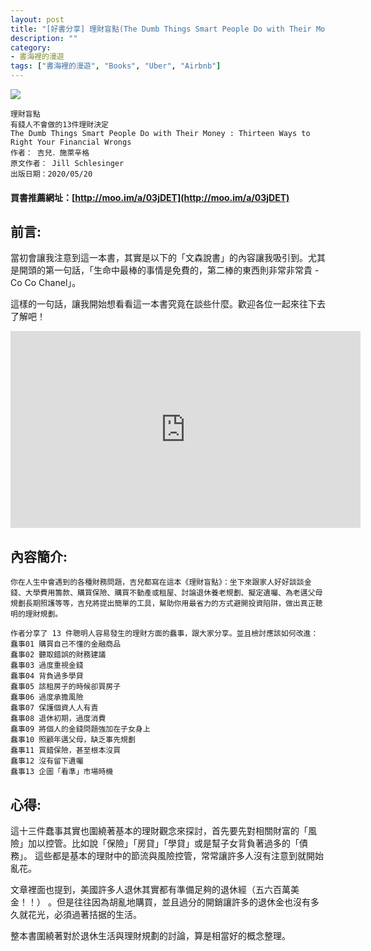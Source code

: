 ```yaml
---
layout: post
title: "[好書分享] 理財盲點(The Dumb Things Smart People Do with Their Money)"
description: ""
category: 
- 書海裡的漫遊
tags: ["書海裡的漫遊", "Books", "Uber", "Airbnb"]
---
```




<div><a href="http://moo.im/a/03jDET" title="理財盲點"><img src="https://cdn.readmoo.com/cover/79/5gc2h25_210x315.jpg?v=0"></a></div>




```
理財盲點
有錢人不會做的13件理財決定
The Dumb Things Smart People Do with Their Money : Thirteen Ways to Right Your Financial Wrongs
作者： 吉兒．施萊辛格  
原文作者： Jill Schlesinger  
出版日期：2020/05/20 
```

#### 買書推薦網址：[http://moo.im/a/03jDET](http://moo.im/a/03jDET)

## 前言:

當初會讓我注意到這一本書，其實是以下的「文森說書」的內容讓我吸引到。尤其是開頭的第一句話，「生命中最棒的事情是免費的，第二棒的東西則非常非常貴 - Co Co Chanel」。

這樣的一句話，讓我開始想看看這一本書究竟在談些什麼。歡迎各位一起來往下去了解吧！



<iframe width="560" height="315" src="https://www.youtube.com/embed/d-BSIlKcyoI" frameborder="0" allow="accelerometer; autoplay; encrypted-media; gyroscope; picture-in-picture" allowfullscreen></iframe>



## 內容簡介:

```
你在人生中會遇到的各種財務問題，吉兒都寫在這本《理財盲點》：坐下來跟家人好好談談金錢、大學費用籌款、購買保險、購買不動產或租屋、討論退休養老規劃、擬定遺囑、為老邁父母規劃長期照護等等，吉兒將提出簡單的工具，幫助你用最省力的方式避開投資陷阱，做出真正聰明的理財規劃。

作者分享了 13 件聰明人容易發生的理財方面的蠢事，跟大家分享。並且檢討應該如何改進：
蠢事01 購買自己不懂的金融商品
蠢事02 聽取錯誤的財務建議
蠢事03 過度重視金錢
蠢事04 背負過多學貸
蠢事05 該租房子的時候卻買房子
蠢事06 過度承擔風險
蠢事07 保護個資人人有責
蠢事08 退休初期，過度消費
蠢事09 將個人的金錢問題強加在子女身上
蠢事10 照顧年邁父母，缺乏事先規劃
蠢事11 買錯保險，甚至根本沒買
蠢事12 沒有留下遺囑
蠢事13 企圖「看準」市場時機
```

## 心得:

這十三件蠢事其實也圍繞著基本的理財觀念來探討，首先要先對相關財富的「風險」加以控管。比如說「保險」「房貸」「學貸」或是幫子女背負著過多的「債務」。 這些都是基本的理財中的節流與風險控管，常常讓許多人沒有注意到就開始亂花。

文章裡面也提到，美國許多人退休其實都有準備足夠的退休經（五六百萬美金！！） 。但是往往因為胡亂地購買，並且過分的開銷讓許多的退休金也沒有多久就花光，必須過著拮据的生活。

整本書圍繞著對於退休生活與理財規劃的討論，算是相當好的概念整理。